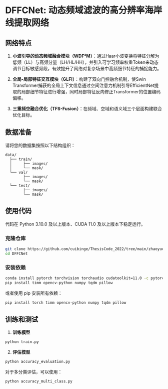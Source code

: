 # DFFCNet: 动态频域滤波的高分辨率海岸线提取网络

## 网络特点

1. **小波引导的动态频域融合模块（WDF²M）**：通过Haar小波变换将特征分解为低频（LL）与高频分量（LH/HL/HH），并引入可学习频率权重Token来动态调节目标敏感频段，有效提升了网络对复杂场景中高频细节特征的捕捉能力。

2. **全局-局部特征交互模块（GLFI）**：构建了双向门控融合机制，使Swin Transformer捕获的全局上下文信息通过空间注意力机制引导EfficientNet提取的局部细节特征进行增强，同时局部特征反向修正Transformer的位置编码偏移。

3. **三重频空融合优化（TFS-Fusion）**：在频域、空域和语义域三个层面构建联合优化目标。

## 数据准备

请将您的数据集按照以下结构组织：

```
data/
  ├── train/
  │     ├── images/
  │     └── mask/
  └── val/
        ├── images/
        └── mask/
  └── test/
        ├── images/
        └── mask/
```

## 使用代码

代码在 Python 3.10.0 及以上版本、CUDA 11.0 及以上版本下稳定运行。

### 克隆仓库

```bash
git clone https://github.com/cuibinge/ThesisCode_2022/tree/main/zhaoyuchao/DFFCNet.git
cd DFFCNet
```

### 安装依赖

```bash
conda install pytorch torchvision torchaudio cudatoolkit=11.0 -c pytorch
pip install timm opencv-python numpy tqdm pillow
```

或者使用 pip 安装所有依赖：

```bash
pip install torch timm opencv-python numpy tqdm pillow
```

## 训练和测试

1. **训练模型**

```bash
python train.py
```

2. **评估模型**

```bash
python accuracy_evaluation.py
```

对于多分类评估，可以使用：

```bash
python accuracy_multi_class.py
```

